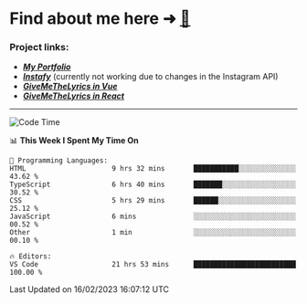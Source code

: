 # Find about me here ➜ [🧑](https://pauabella.dev)

### Project links:
- ***[My Portfolio](https://pauabella.dev)***
- ***[Instafy](https://instafy.me)*** (currently not working due to changes in the Instagram API)
- ***[GiveMeTheLyrics in Vue](https://lyrics.pauabella.dev)***
- ***[GiveMeTheLyrics in React](https://pauabella.dev/GiveMeTheLyrics)***

---
<!--START_SECTION:waka-->
![Code Time](http://img.shields.io/badge/Code%20Time-1%2C896%20hrs%2050%20mins-blue)

📊 **This Week I Spent My Time On** 

```text
💬 Programming Languages: 
HTML                     9 hrs 32 mins       ███████████░░░░░░░░░░░░░░   43.62 % 
TypeScript               6 hrs 40 mins       ███████░░░░░░░░░░░░░░░░░░   30.52 % 
CSS                      5 hrs 29 mins       ██████░░░░░░░░░░░░░░░░░░░   25.12 % 
JavaScript               6 mins              ░░░░░░░░░░░░░░░░░░░░░░░░░   00.52 % 
Other                    1 min               ░░░░░░░░░░░░░░░░░░░░░░░░░   00.10 % 

🔥 Editors: 
VS Code                  21 hrs 53 mins      █████████████████████████   100.00 % 

```


 Last Updated on 16/02/2023 16:07:12 UTC
<!--END_SECTION:waka-->
